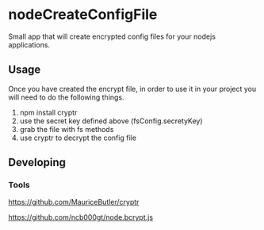 
# nodeCreateConfigFile
Small app that will create encrypted config files for your nodejs applications.


## Usage
Once you have created the encrypt file, in order to use it in your project you will need to do the following things.

1. npm install cryptr
2. use the secret key defined above (fsConfig.secretyKey)
3. grab the file with fs methods
4. use cryptr to decrypt the config file


## Developing



### Tools
https://github.com/MauriceButler/cryptr

https://github.com/ncb000gt/node.bcrypt.js
